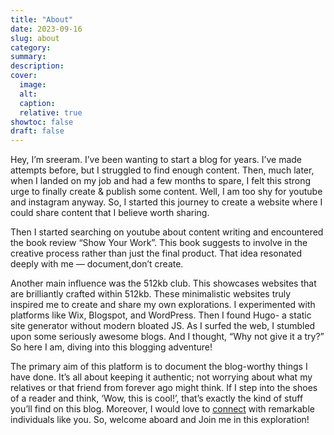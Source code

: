 ```yaml
---
title: "About"
date: 2023-09-16
slug: about
category:
summary:
description: 
cover:
  image:
  alt:
  caption: 
  relative: true
showtoc: false
draft: false
---
```


Hey, I’m sreeram. I’ve been wanting to start a blog for years. I’ve made attempts before, but I struggled to find enough content. Then, much later, when I landed on my job and had a few months to spare, I felt this strong urge to finally create & publish some content. Well, I am too shy for youtube and instagram anyway. So, I started this journey to create a website where I could share content that I believe worth sharing.

Then I started searching on youtube about content writing and encountered the book review “Show Your Work”. This book suggests to involve in the creative process rather than just the final product. That idea resonated deeply with me — document,don’t create.

Another main influence was the 512kb club. This showcases websites that are brilliantly crafted within 512kb. These minimalistic websites truly inspired me to create and share my own explorations. I experimented with platforms like Wix, Blogspot, and WordPress. Then I found Hugo- a static site generator without modern bloated JS. As I surfed the web, I stumbled upon some seriously awesome blogs. And I thought, “Why not give it a try?” So here I am, diving into this blogging adventure!

The primary aim of this platform is to document the blog-worthy things I have done. It’s all about keeping it authentic; not worrying about what my relatives or that friend from forever ago might think. If I step into the shoes of a reader and think, ‘Wow, this is cool!’, that’s exactly the kind of stuff you’ll find on this blog. Moreover, I would love to [connect](mailto:pvsreeram1@gmail.com) with remarkable individuals like you. So, welcome aboard and Join me in this exploration!